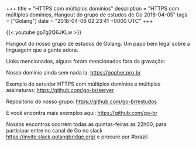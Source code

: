 +++
title = "HTTPS com múltiplos domínios"
description = "HTTPS com múltiplos domínios, Hangout do grupo de estudos de Go 2018-04-05"
tags = ["Golang"]
date = "2018-04-06 02:23:41 +0000 UTC"
+++

{{< youtube gp7g2Q6JKLw >}}

Hangout do nosso grupo de estudos de Golang.
Um papo bem legal sobre a linguagem que a gente adora.

Links mencionados, alguns foram mencionados fora da gravação:

Nosso domínio ainda sem nada la:
https://gopher.pro.br

Exemplo do servidor HTTPS com múltiplos domínios e múltiplas assinaturas:
https://github.com/go-br/server

Repositório do nosso grupo:
https://github.com/go-br/estudos

E você encontra mais exemplos aqui:
https://github.com/go-br

Nossos encontros ocorrem todas as quintas-feiras as 22h00, para participar entre no canal de Go no slack https://invite.slack.golangbridge.org/ e procure por #brazil